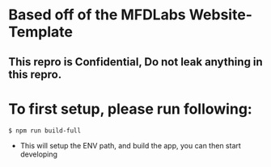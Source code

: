 # Based off of the MFDLabs Website-Template
## This repro is Confidential, Do not leak anything in this repro.

# To first setup, please run following:

```sh
$ npm run build-full
```

* This will setup the ENV path, and build the app, you can then start developing
##
